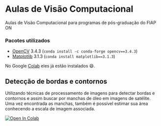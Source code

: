 # Aulas de Visão Computacional

Aulas de Visão Computacional para programas de pós-graduação do FIAP ON 

### Pacotes utilizados

* [OpenCV](https://opencv.org/) 3.4.3 (```conda install -c conda-forge opencv==3.4.3```)
* [Matplotlib](https://matplotlib.org/) 3.1.3 (```conda install matplotlib==3.1.3```)

No Google [Colab](https://colab.research.google.com/) eles já estão instalados 😄.


## Detecção de bordas e contornos

Utilizando técnicas de processamento de imagens para detectar bordas e contornos e assim buscar por manchas de óleo em imagens de satélite. Uma vez encontrada as manchas, também é possível estimar sua área conhecendo a escala de imagem associada.

[![Open In Colab](https://colab.research.google.com/assets/colab-badge.svg)](https://colab.research.google.com/github/michelpf/fiap-on-visao-computacional/blob/master/aula-borda-contornos/bordas-contornos.ipynb)
